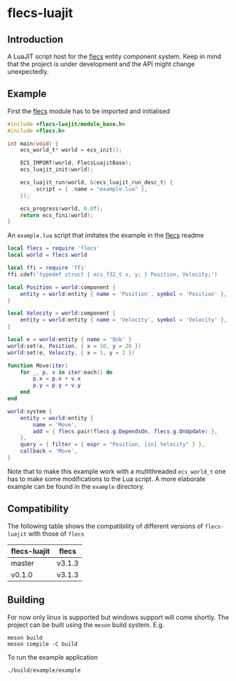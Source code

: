 flecs-luajit
============

Introduction
------------
A LuaJIT script host for the [flecs][1] entity component system. Keep in mind
that the project is under development and the API might change unexpectedly.

Example
-------
First the [flecs][1] module has to be imported and initialised
```c
#include <flecs-luajit/module_base.h>
#include <flecs.h>

int main(void) {
    ecs_world_t* world = ecs_init();

    ECS_IMPORT(world, FlecsLuajitBase);
    ecs_luajit_init(world);

    ecs_luajit_run(world, &(ecs_luajit_run_desc_t) {
        .script = { .name = "example.lua" },
    });

    ecs_progress(world, 0.0f);
    return ecs_fini(world);
}
```
An `example.lua` script that imitates the example in the [flecs][1] readme
```lua
local flecs = require 'flecs'
local world = flecs.world

local ffi = require 'ffi'
ffi.cdef('typedef struct { ecs_f32_t x, y; } Position, Velocity;')

local Position = world:component {
    entity = world:entity { name = 'Position', symbol = 'Position' },
}

local Velocity = world:component {
    entity = world:entity { name = 'Velocity', symbol = 'Velocity' },
}

local e = world:entity { name = 'Bob' }
world:set(e, Position, { x = 10, y = 20 })
world:set(e, Velocity, { x = 1, y = 2 })

function Move(iter)
    for _, p, v in iter:each() do
        p.x = p.x + v.x
        p.y = p.y + v.y
    end
end

world:system {
    entity = world:entity {
        name = 'Move',
        add = { flecs.pair(flecs.g.DependsOn, flecs.g.OnUpdate) },
    },
    query = { filter = { expr = "Position, [in] Velocity" } },
    callback = 'Move',
}
```
Note that to make this example work with a multithreaded `ecs_world_t` one has
to make some modifications to the Lua script. A more elaborate example can be
found in the `example` directory.

Compatibility
-------------
The following table shows the compatibility of different versions of
`flecs-luajit` with those of `flecs`

| flecs-luajit | flecs  |
|--------------|--------|
| master       | v3.1.3 |
| v0.1.0       | v3.1.3 |

Building
--------
For now only linux is supported but windows support will come shortly. The
project can be built using the `meson` build system. E.g.
```
meson build
meson compile -C build
```
To run the example application
```
./build/example/example
```

[1]: https://github.com/SanderMertens/flecs
